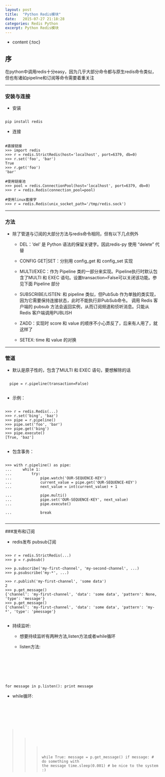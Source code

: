 ```yaml
---
layout: post
title:  "Python Redis模块"
date:   2015-07-27 21:18:28
categories: Redis Python
excerpt: Python Redis模块
---
```


* content
{:toc}


## 序

在python中调用redis十分easy，因为几乎大部分命令都与原生redis命令类似，但也有诸如pipeline和订阅等命令需要着重关注

---

### 安装与连接

 * 安装
<pre><code>
pip install redis
</code></pre>

 * 连接
<pre><code>
#直接链接
>>> import redis
>>> r = redis.StrictRedis(host='localhost', port=6379, db=0)
>>> r.set('foo', 'bar')
True
>>> r.get('foo')
'bar'

#使用链接池
>>> pool = redis.ConnectionPool(host='localhost', port=6379, db=0)
>>> r = redis.Redis(connection_pool=pool)

#使用linux套接字
>>> r = redis.Redis(unix_socket_path='/tmp/redis.sock')
</code></pre>

---

### 方法

 * 除了管道与订阅的大部分方法与redis命令相同，但有以下几点例外
   * DEL：’del’ 是 Python 语法的保留关键字。因此redis-py 使用 “delete” 代替

   * CONFIG GET\|SET：分别用 config_get 和 config_set 实现

   * MULTI/EXEC：作为 Pipeline 类的一部分来实现。Pipeline执行时默认包含了MULTI 和 EXEC 语句。设置transaction=False可以关闭该功能。参见下面 Pipeline 部分

   * SUBSCRIBE/LISTEN: 和 pipeline 类似，但PubSub 作为单独的类实现，因为它需要保持连接状态，此时不能执行非PubSub命令。
调用 Redis 客户端的 pubsub 方法会返回实例，从而订阅频道和侦听消息。只能从Redis 客户端调用PUBLISH

   * ZADD：实现时 score 和 value 的顺序不小心弄反了，后来有人用了，就这样了

   * SETEX: time 和 value 的对换

---

### 管道

 * 默认是原子性的，包含了MULTI 和 EXEC 语句，要想解除的话
 <pre><code>
  pipe = r.pipeline(transaction=False)
  </code></pre>

 * 示例：
 <pre><code>
>>> r = redis.Redis(...)
>>> r.set('bing', 'baz')
>>> pipe = r.pipeline()
>>> pipe.set('foo', 'bar')
>>> pipe.get('bing')
>>> pipe.execute()
[True, 'baz']
  </code></pre>

 * 包含事务：
 <pre><code>
>>> with r.pipeline() as pipe:
...     while 1:
...         try:
...             pipe.watch('OUR-SEQUENCE-KEY')
...             current_value = pipe.get('OUR-SEQUENCE-KEY')
...             next_value = int(current_value) + 1

...             pipe.multi()
...             pipe.set('OUR-SEQUENCE-KEY', next_value)
...             pipe.execute()

...             break
  </code></pre>

---

###发布和订阅

 * redis发布 pubsub订阅
 <pre><code>
>>> r = redis.StrictRedis(...)
>>> p = r.pubsub()

>>> p.subscribe('my-first-channel', 'my-second-channel', ...)
>>> p.psubscribe('my-*', ...)

>>> r.publish('my-first-channel', 'some data')
2
>>> p.get_message()
{'channel': 'my-first-channel', 'data': 'some data', 'pattern': None, 'type': 'message'}
>>> p.get_message()
{'channel': 'my-first-channel', 'data': 'some data', 'pattern': 'my-*', 'type': 'pmessage'}
  </code></pre>

 * 持续监听:

   * 想要持续监听有两种方法,listen方法或者while循环

   * listen方法:
       <pre><code>
for message in p.listen():
    print message
  </code></pre>

   * while循环:
       <pre><code>
>>> while True:
>>>     message = p.get_message()
>>>     if message:
>>>         # do something with the message
>>>     time.sleep(0.001)  # be nice to the system :)
  </code></pre>
